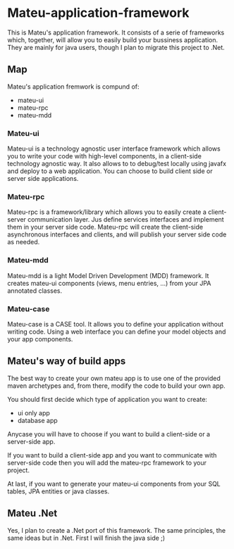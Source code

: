 # Mateu-application-framework
This is Mateu's application framework. 
It consists of a serie of frameworks which, together, will allow you to easily build your bussiness application.
They are mainly for java users, though I plan to migrate this project to .Net.

## Map

Mateu's application fremwork is compund of:

- mateu-ui
- mateu-rpc
- mateu-mdd

### Mateu-ui
Mateu-ui is a technology agnostic user interface framework which allows you to write your code with high-level components, in a client-side technology agnostic way. 
It also allows to to debug/test locally using javafx and deploy to a web application.
You can choose to build client side or server side applications.

### Mateu-rpc
Mateu-rpc is a framework/library which allows you to easily create a client-server communication layer. 
Jus define services interfaces and implement them in your server side code. Mateu-rpc will create the client-side asynchronous interfaces and clients, and will publish your server side code as needed.

### Mateu-mdd
Mateu-mdd is a light Model Driven Development (MDD) framework. 
It creates mateu-ui components (views, menu entries, ...) from your JPA annotated classes.

### Mateu-case
Mateu-case is a CASE tool.
It allows you to define your application without writing code.
Using a web interface you can define your model objects and your app components. 

## Mateu's way of build apps
The best way to create your own mateu app is to use one of the provided maven archetypes and, from there, modify the code to build your own app.

You should first decide which type of application you want to create:

- ui only app
- database app

Anycase you will have to choose if you want to build a client-side or a server-side app.

If you want to build a client-side app and you want to communicate with server-side code then you will add the mateu-rpc framework to your project.

At last, if you want to generate your mateu-ui components from your SQL tables, JPA entities or java classes.

## Mateu .Net

Yes, I plan to create a .Net port of this framework.
The same principles, the same ideas but in .Net.
First I will finish the java side ;)
